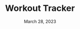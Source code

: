 ---
title: 'Workout Tracker'
date: 'March 28, 2023'
description: 'Track strength and cardio workouts and save data such as reps, sets and weight.'
cover_image: '/images/projects/workout-tracker/workout-tracker.png'
tags: 'React & PostgreSQL'
---